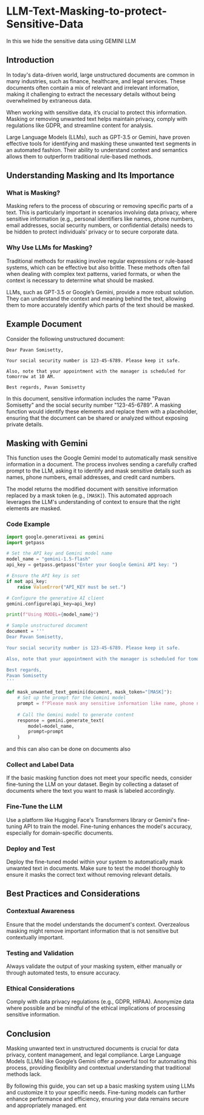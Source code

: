 # LLM-Text-Masking-to-protect-Sensitive-Data
In this we hide the sensitive data using GEMINI LLM

## Introduction
In today's data-driven world, large unstructured documents are common in many industries, such as finance, healthcare, and legal services. These documents often contain a mix of relevant and irrelevant information, making it challenging to extract the necessary details without being overwhelmed by extraneous data.

When working with sensitive data, it’s crucial to protect this information. Masking or removing unwanted text helps maintain privacy, comply with regulations like GDPR, and streamline content for analysis.

Large Language Models (LLMs), such as GPT-3.5 or Gemini, have proven effective tools for identifying and masking these unwanted text segments in an automated fashion. Their ability to understand context and semantics allows them to outperform traditional rule-based methods.

## Understanding Masking and Its Importance

### What is Masking?
Masking refers to the process of obscuring or removing specific parts of a text. This is particularly important in scenarios involving data privacy, where sensitive information (e.g., personal identifiers like names, phone numbers, email addresses, social security numbers, or confidential details) needs to be hidden to protect individuals' privacy or to secure corporate data.

### Why Use LLMs for Masking?
Traditional methods for masking involve regular expressions or rule-based systems, which can be effective but also brittle. These methods often fail when dealing with complex text patterns, varied formats, or when the context is necessary to determine what should be masked.

LLMs, such as GPT-3.5 or Google’s Gemini, provide a more robust solution. They can understand the context and meaning behind the text, allowing them to more accurately identify which parts of the text should be masked.

## Example Document
Consider the following unstructured document:
```
Dear Pavan Somisetty,

Your social security number is 123-45-6789. Please keep it safe.

Also, note that your appointment with the manager is scheduled for tomorrow at 10 AM.

Best regards, Pavan Somisetty
```


In this document, sensitive information includes the name "Pavan Somisetty" and the social security number "123-45-6789". A masking function would identify these elements and replace them with a placeholder, ensuring that the document can be shared or analyzed without exposing private details.

## Masking with Gemini
This function uses the Google Gemini model to automatically mask sensitive information in a document. The process involves sending a carefully crafted prompt to the LLM, asking it to identify and mask sensitive details such as names, phone numbers, email addresses, and credit card numbers.

The model returns the modified document with sensitive information replaced by a mask token (e.g., `[MASK]`). This automated approach leverages the LLM's understanding of context to ensure that the right elements are masked.

### Code Example
```python
import google.generativeai as gemini
import getpass

# Set the API key and Gemini model name
model_name = "gemini-1.5-flash"
api_key = getpass.getpass("Enter your Google Gemini API key: ")

# Ensure the API key is set
if not api_key:
    raise ValueError("API_KEY must be set.")

# Configure the generative AI client
gemini.configure(api_key=api_key)

print(f"Using MODEL={model_name}")

# Sample unstructured document
document = '''
Dear Pavan Somisetty,

Your social security number is 123-45-6789. Please keep it safe.

Also, note that your appointment with the manager is scheduled for tomorrow at 10 AM.

Best regards,
Pavan Somisetty
'''

def mask_unwanted_text_gemini(document, mask_token="[MASK]"):
    # Set up the prompt for the Gemini model
    prompt = f"Please mask any sensitive information like name, phone numbers, email addresses, or credit card numbers in the following text, replacing them with '{mask_token}':\n\n{document}"
    
    # Call the Gemini model to generate content
    response = gemini.generate_text(
        model=model_name,
        prompt=prompt
    )

```
 and this can also can be done on documents also


### Collect and Label Data
If the basic masking function does not meet your specific needs, consider fine-tuning the LLM on your dataset. Begin by collecting a dataset of documents where the text you want to mask is labeled accordingly.

### Fine-Tune the LLM
Use a platform like Hugging Face's Transformers library or Gemini's fine-tuning API to train the model. Fine-tuning enhances the model's accuracy, especially for domain-specific documents.

### Deploy and Test
Deploy the fine-tuned model within your system to automatically mask unwanted text in documents. Make sure to test the model thoroughly to ensure it masks the correct text without removing relevant details.

## Best Practices and Considerations

### Contextual Awareness
Ensure that the model understands the document's context. Overzealous masking might remove important information that is not sensitive but contextually important.

### Testing and Validation
Always validate the output of your masking system, either manually or through automated tests, to ensure accuracy.

### Ethical Considerations
Comply with data privacy regulations (e.g., GDPR, HIPAA). Anonymize data where possible and be mindful of the ethical implications of processing sensitive information.

## Conclusion
Masking unwanted text in unstructured documents is crucial for data privacy, content management, and legal compliance. Large Language Models (LLMs) like Google’s Gemini offer a powerful tool for automating this process, providing flexibility and contextual understanding that traditional methods lack.

By following this guide, you can set up a basic masking system using LLMs and customize it to your specific needs. Fine-tuning models can further enhance performance and efficiency, ensuring your data remains secure and appropriately managed.
ent
 

